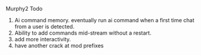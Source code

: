 Murphy2 Todo

1. Ai command memory. eventually run ai command when a first time chat from a user is detected.
2. Ability to add commands mid-stream without a restart.
3. add more interactivity.
4. have another crack at mod prefixes